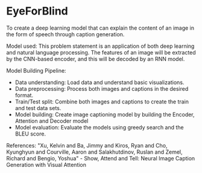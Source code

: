 # EyeForBlind
To create a deep learning model that can explain the content of an image in the form of speech through caption generation. 

Model used: 
This problem statement is an application of both deep learning and natural language processing. The features of an image will be extracted by the CNN-based encoder, and this will be decoded by an RNN model.

Model Building Pipeline: 
- Data understanding: Load data and understand basic visualizations. 
- Data preprocessing: Process both images and captions in the desired format.
- Train/Test split: Combine both images and captions to create the train and test data sets.
- Model building: Create image captioning model by building the Encoder, Attention and Decoder model
- Model evaluation: Evaluate the models using greedy search and the BLEU score.

References: 
"Xu, Kelvin and Ba, Jimmy and Kiros, Ryan and Cho, Kyunghyun and Courville, Aaron and Salakhutdinov, Ruslan and Zemel, Richard and Bengio, Yoshua" - Show, Attend and Tell: Neural Image Caption Generation with Visual Attention
